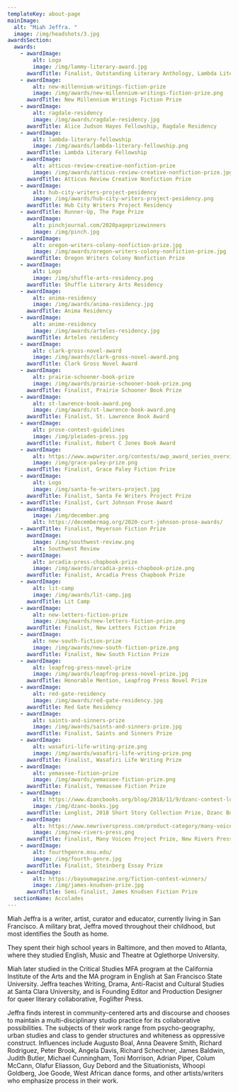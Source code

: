 ```yaml
---
templateKey: about-page
mainImage:
  alt: "Miah Jeffra. "
  image: /img/headshots/3.jpg
awardsSection:
  awards:
    - awardImage:
        alt: Logo
        image: /img/lammy-literary-award.jpg
      awardTitle: Finalist, Outstanding Literary Anthology, Lambda Literary Awards
    - awardImage:
        alt: new-millennium-writings-fiction-prize
        image: /img/awards/new-millennium-writings-fiction-prize.png
      awardTitle: New Millennium Writings Fiction Prize
    - awardImage:
        alt: ragdale-residency
        image: /img/awards/ragdale-residency.jpg
      awardTitle: Alice Judson Hayes Fellowship, Ragdale Residency
    - awardImage:
        alt: lambda-literary-fellowship
        image: /img/awards/lambda-literary-fellowship.png
      awardTitle: Lambda Literary Fellowship
    - awardImage:
        alt: atticus-review-creative-nonfiction-prize
        image: /img/awards/atticus-review-creative-nonfiction-prize.jpg
      awardTitle: Atticus Review Creative Nonfiction Prize
    - awardImage:
        alt: hub-city-writers-project-pesidency
        image: /img/awards/hub-city-writers-project-pesidency.png
      awardTitle: Hub City Writers Project Residency
    - awardTitle: Runner-Up, The Page Prize
      awardImage:
        alt: pinchjournal.com/2020pageprizewinners
        image: /img/pinch.jpg
    - awardImage:
        alt: oregon-writers-colony-nonfiction-prize.jpg
        image: /img/awards/oregon-writers-colony-nonfiction-prize.jpg
      awardTitle: Oregon Writers Colony Nonfiction Prize
    - awardImage:
        alt: Logo
        image: /img/shuffle-arts-residency.png
      awardTitle: Shuffle Literary Arts Residency
    - awardImage:
        alt: anima-residency
        image: /img/awards/anima-residency.jpg
      awardTitle: Anima Residency
    - awardImage:
        alt: anime-residency
        image: /img/awards/arteles-residency.jpg
      awardTitle: Arteles residency
    - awardImage:
        alt: clark-gross-novel-award
        image: /img/awards/clark-gross-novel-award.png
      awardTitle: Clark Gross Novel Award
    - awardImage:
        alt: prairie-schooner-book-prize
        image: /img/awards/prairie-schooner-book-prize.png
      awardTitle: Finalist, Prairie Schooner Book Prize
    - awardImage:
        alt: st-lawrence-book-award.png
        image: /img/awards/st-lawrence-book-award.png
      awardTitle: Finalist, St. Lawrence Book Award
    - awardImage:
        alt: prose-contest-guidelines
        image: /img/pleiades-press.jpg
      awardTitle: Finalist, Robert C Jones Book Award
    - awardImage:
        alt: https://www.awpwriter.org/contests/awp_award_series_overview
        image: /img/grace-paley-prize.png
      awardTitle: Finalist, Grace Paley Fiction Prize
    - awardImage:
        alt: Logo
        image: /img/santa-fe-writers-project.jpg
      awardTitle: Finalist, Santa Fe Writers Project Prize
    - awardTitle: Finalist, Curt Johnson Prose Award
      awardImage:
        image: /img/december.png
        alt: https://decembermag.org/2020-curt-johnson-prose-awards/
    - awardTitle: Finalist, Meyerson Fiction Prize
      awardImage:
        image: /img/southwest-review.png
        alt: Southwest Review
    - awardImage:
        alt: arcadia-press-chapbook-prize
        image: /img/awards/arcadia-press-chapbook-prize.png
      awardTitle: Finalist, Arcadia Press Chapbook Prize
    - awardImage:
        alt: lit-camp
        image: /img/awards/lit-camp.jpg
      awardTitle: Lit Camp
    - awardImage:
        alt: new-letters-fiction-prize
        image: /img/awards/new-letters-fiction-prize.png
      awardTitle: Finalist, New Letters Fiction Prize
    - awardImage:
        alt: new-south-fiction-prize
        image: /img/awards/new-south-fiction-prize.png
      awardTitle: Finalist, New South Fiction Prize
    - awardImage:
        alt: leapfrog-press-novel-prize
        image: /img/awards/leapfrog-press-novel-prize.jpg
      awardTitle: Honorable Mention, Leapfrog Press Novel Prize
    - awardImage:
        alt: red-gate-residency
        image: /img/awards/red-gate-residency.jpg
      awardTitle: Red Gate Residency
    - awardImage:
        alt: saints-and-sinners-prize
        image: /img/awards/saints-and-sinners-prize.jpg
      awardTitle: Finalist, Saints and Sinners Prize
    - awardImage:
        alt: wasafiri-life-writing-prize.png
        image: /img/awards/wasafiri-life-writing-prize.png
      awardTitle: Finalist, Wasafiri Life Writing Prize
    - awardImage:
        alt: yemassee-fiction-prize
        image: /img/awards/yemassee-fiction-prize.png
      awardTitle: Finalist, Yemassee Fiction Prize
    - awardImage:
        alt: https://www.dzancbooks.org/blog/2018/11/9/dzanc-contest-longlists-announced
        image: /img/dzanc-books.jpg
      awardTitle: Longlist, 2018 Short Story Collection Prize, Dzanc Books
    - awardImage:
        alt: https://www.newriverspress.com/product-category/many-voices-poject/
        image: /img/new-rivers-press.png
      awardTitle: Finalist, Many Voices Project Prize, New Rivers Press
    - awardImage:
        alt: fourthgenre.msu.edu/
        image: /img/fourth-genre.jpg
      awardTitle: Finalist, Steinberg Essay Prize
    - awardImage:
        alt: https://bayoumagazine.org/fiction-contest-winners/
        image: /img/james-knudsen-prize.jpg
      awardTitle: Semi-finalist, James Knudsen Fiction Prize
  sectionName: Accolades
---
```

Miah Jeffra is a writer, artist, curator and educator, currently living in San Francisco. A military brat, Jeffra moved throughout their childhood, but most identifies the South as home.

They spent their high school years in Baltimore, and then moved to Atlanta, where they studied English, Music and Theatre at Oglethorpe University.

Miah later studied in the Critical Studies MFA program at the California Institute of the Arts and the MA program in English at San Francisco State University. Jeffra teaches Writing, Drama, Anti-Racist and Cultural Studies at Santa Clara University, and is Founding Editor and Production Designer for queer literary collaborative, Foglifter Press.

Jeffra finds interest in community-centered arts and discourse and chooses to maintain a multi-disciplinary studio practice for its collaborative possibilities. The subjects of their work range from psycho-geography, urban studies and class to gender structures and whiteness as oppressive construct. Influences include Augusto Boal, Anna Deavere Smith, Richard Rodriguez, Peter Brook, Angela Davis, Richard Schechner, James Baldwin, Judith Butler, Michael Cunningham, Toni Morrison, Adrian Piper, Colum McCann, Olafur Eliasson, Guy Debord and the Situationists, Whoopi Goldberg, Joe Goode, West African dance forms, and other artists/writers who emphasize process in their work.